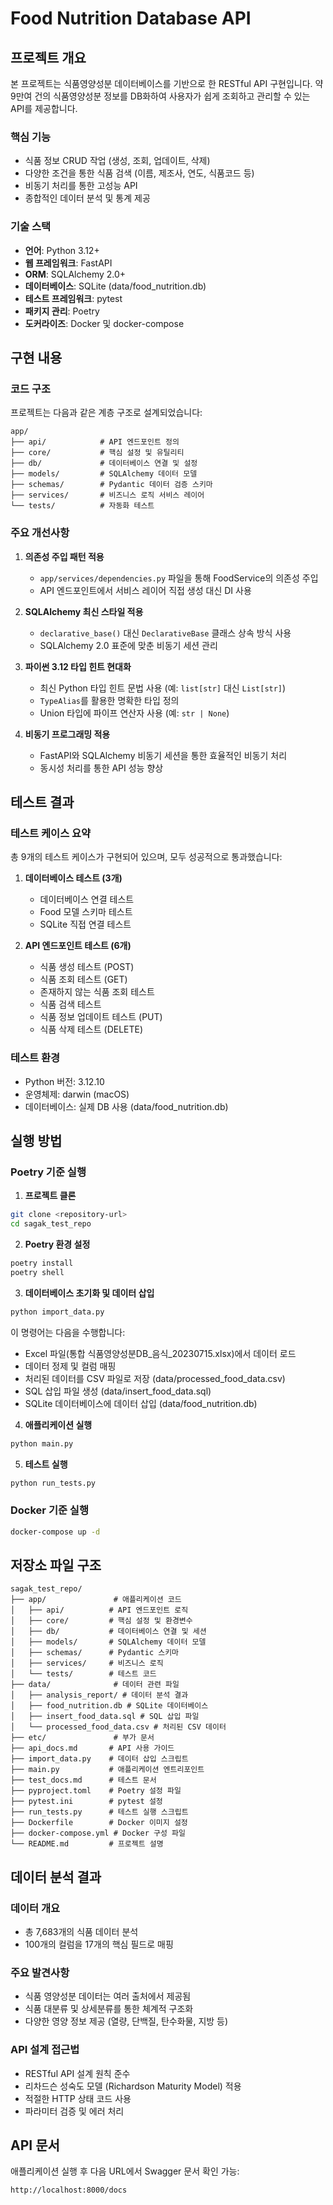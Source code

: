 # Food Nutrition Database API

## 프로젝트 개요

본 프로젝트는 식품영양성분 데이터베이스를 기반으로 한 RESTful API 구현입니다. 약 9만여 건의 식품영양성분 정보를 DB화하여 사용자가 쉽게 조회하고 관리할 수 있는 API를 제공합니다.

### 핵심 기능

- 식품 정보 CRUD 작업 (생성, 조회, 업데이트, 삭제)
- 다양한 조건을 통한 식품 검색 (이름, 제조사, 연도, 식품코드 등)
- 비동기 처리를 통한 고성능 API
- 종합적인 데이터 분석 및 통계 제공

### 기술 스택

- **언어**: Python 3.12+
- **웹 프레임워크**: FastAPI
- **ORM**: SQLAlchemy 2.0+
- **데이터베이스**: SQLite (data/food_nutrition.db)
- **테스트 프레임워크**: pytest
- **패키지 관리**: Poetry
- **도커라이즈**: Docker 및 docker-compose

## 구현 내용

### 코드 구조

프로젝트는 다음과 같은 계층 구조로 설계되었습니다:

```
app/
├── api/            # API 엔드포인트 정의
├── core/           # 핵심 설정 및 유틸리티
├── db/             # 데이터베이스 연결 및 설정
├── models/         # SQLAlchemy 데이터 모델
├── schemas/        # Pydantic 데이터 검증 스키마
├── services/       # 비즈니스 로직 서비스 레이어
└── tests/          # 자동화 테스트
``` 

### 주요 개선사항

1. **의존성 주입 패턴 적용**
   - `app/services/dependencies.py` 파일을 통해 FoodService의 의존성 주입
   - API 엔드포인트에서 서비스 레이어 직접 생성 대신 DI 사용

2. **SQLAlchemy 최신 스타일 적용**
   - `declarative_base()` 대신 `DeclarativeBase` 클래스 상속 방식 사용
   - SQLAlchemy 2.0 표준에 맞춘 비동기 세션 관리

3. **파이썬 3.12 타입 힌트 현대화**
   - 최신 Python 타입 힌트 문법 사용 (예: `list[str]` 대신 `List[str]`)
   - `TypeAlias`를 활용한 명확한 타입 정의
   - Union 타입에 파이프 연산자 사용 (예: `str | None`)

4. **비동기 프로그래밍 적용**
   - FastAPI와 SQLAlchemy 비동기 세션을 통한 효율적인 비동기 처리
   - 동시성 처리를 통한 API 성능 향상

## 테스트 결과

### 테스트 케이스 요약

총 9개의 테스트 케이스가 구현되어 있으며, 모두 성공적으로 통과했습니다:

1. **데이터베이스 테스트 (3개)**
   - 데이터베이스 연결 테스트
   - Food 모델 스키마 테스트
   - SQLite 직접 연결 테스트

2. **API 엔드포인트 테스트 (6개)**
   - 식품 생성 테스트 (POST)
   - 식품 조회 테스트 (GET)
   - 존재하지 않는 식품 조회 테스트
   - 식품 검색 테스트
   - 식품 정보 업데이트 테스트 (PUT)
   - 식품 삭제 테스트 (DELETE)

### 테스트 환경

- Python 버전: 3.12.10
- 운영체제: darwin (macOS)
- 데이터베이스: 실제 DB 사용 (data/food_nutrition.db)

## 실행 방법

### Poetry 기준 실행

1. **프로젝트 클론**

```bash
git clone <repository-url>
cd sagak_test_repo
```

2. **Poetry 환경 설정**

```bash
poetry install
poetry shell
```

3. **데이터베이스 초기화 및 데이터 삽입**

```bash
python import_data.py
```

이 명령어는 다음을 수행합니다:
- Excel 파일(통합 식품영양성분DB_음식_20230715.xlsx)에서 데이터 로드
- 데이터 정제 및 컬럼 매핑
- 처리된 데이터를 CSV 파일로 저장 (data/processed_food_data.csv)
- SQL 삽입 파일 생성 (data/insert_food_data.sql)
- SQLite 데이터베이스에 데이터 삽입 (data/food_nutrition.db)

4. **애플리케이션 실행**

```bash
python main.py
```

5. **테스트 실행**

```bash
python run_tests.py
```

### Docker 기준 실행

```bash
docker-compose up -d
```

## 저장소 파일 구조

```
sagak_test_repo/
├── app/               # 애플리케이션 코드
│   ├── api/          # API 엔드포인트 로직
│   ├── core/         # 핵심 설정 및 환경변수
│   ├── db/           # 데이터베이스 연결 및 세션
│   ├── models/       # SQLAlchemy 데이터 모델
│   ├── schemas/      # Pydantic 스키마
│   ├── services/     # 비즈니스 로직
│   └── tests/        # 테스트 코드
├── data/              # 데이터 관련 파일
│   ├── analysis_report/ # 데이터 분석 결과
│   ├── food_nutrition.db # SQLite 데이터베이스
│   ├── insert_food_data.sql # SQL 삽입 파일
│   └── processed_food_data.csv # 처리된 CSV 데이터
├── etc/               # 부가 문서
├── api_docs.md       # API 사용 가이드
├── import_data.py    # 데이터 삽입 스크립트
├── main.py           # 애플리케이션 엔트리포인트
├── test_docs.md      # 테스트 문서
├── pyproject.toml    # Poetry 설정 파일
├── pytest.ini        # pytest 설정
├── run_tests.py      # 테스트 실행 스크립트
├── Dockerfile        # Docker 이미지 설정
├── docker-compose.yml # Docker 구성 파일
└── README.md         # 프로젝트 설명
```

## 데이터 분석 결과

### 데이터 개요

- 총 7,683개의 식품 데이터 분석
- 100개의 컬럼을 17개의 핵심 필드로 매핑

### 주요 발견사항

- 식품 영양성분 데이터는 여러 출처에서 제공됨
- 식품 대분류 및 상세분류를 통한 체계적 구조화
- 다양한 영양 정보 제공 (열량, 단백질, 탄수화물, 지방 등)

### API 설계 접근법

- RESTful API 설계 원칙 준수
- 리차드슨 성숙도 모델 (Richardson Maturity Model) 적용
- 적절한 HTTP 상태 코드 사용
- 파라미터 검증 및 에러 처리

## API 문서

애플리케이션 실행 후 다음 URL에서 Swagger 문서 확인 가능:

```
http://localhost:8000/docs
```